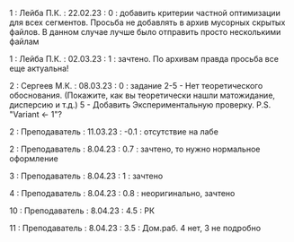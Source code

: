 1 : Лейба П.К. : 22.02.23 : 0 : добавить критерии частной оптимизации для всех сегментов. Просьба не добавлять в архив мусорных скрытых файлов. В данном случае лучше было отправить просто несколькими файлам

1 : Лейба П.К. : 02.03.23 : 1 : зачтено. По архивам правда просьба все еще актуальна!

2 : Сергеев М.К. : 08.03.23 : 0 : задание 2-5 - Нет теоретического обоснования. (Покажите, как вы теоретически нашли матожидание, дисперсию и т.д.) 5 - Добавить Экспериментальную проверку. P.S. "Variant <- 1"?

2 : Преподаватель : 11.03.23 : -0.1 : отсутствие на лабе

2 : Преподаватель : 8.04.23 : 0.7 : зачтено, то нужно нормальное оформление

3 : Преподаватель : 8.04.23 : 1 : зачтено

4 : Преподаватель : 8.04.23 : 0.8 : неоригинально, зачтено

10 : Преподаватель : 8.04.23 : 4.5 : РК

11 : Преподаватель : 8.04.23 : 3.5 : Дом.раб. 4 нет, 3 не подробно
